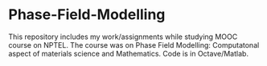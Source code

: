 # Phase-Field-Modelling
This repository includes my work/assignments while studying MOOC course on NPTEL. The course was on Phase Field Modelling: Computatonal aspect of materials science and Mathematics. Code is in Octave/Matlab.
